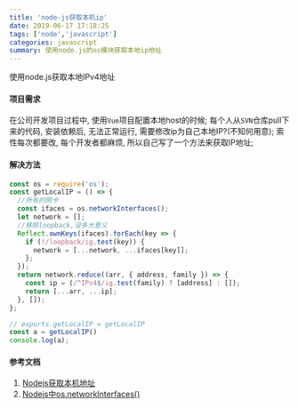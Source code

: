 ```yaml
---
title: 'node-js获取本机ip'
date: 2019-06-17 17:18:25
tags: ['node','javascript']
categories: javascript
summary: 使用node.js的os模块获取本地ip地址
---
```


使用node.js获取本地IPv4地址
<!--more-->

#### 项目需求

在公司开发项目过程中, 使用`Vue`项目配置本地host的时候;
每个人从`SVN`仓库pull下来的代码, 安装依赖后, 无法正常运行, 需要修改ip为自己本地IP?(不知何用意);
索性每次都要改, 每个开发者都麻烦, 所以自己写了一个方法来获取IP地址;

#### 解决方法

```javascript
const os = require('os');
const getLocalIP = () => {
  //所有的网卡
  const ifaces = os.networkInterfaces();
  let network = [];
  //移除loopback,没多大意义
  Reflect.ownKeys(ifaces).forEach(key => {
    if (!/loopback/ig.test(key)) {
      network = [...network, ...ifaces[key]];
    };
  });
  return network.reduce((arr, { address, family }) => {
    const ip = (/^IPv4$/ig.test(family) ? [address] : []);
    return [...arr, ...ip];
  }, []);
};

// exports.getLocalIP = getLocalIP
const a = getLocalIP()
console.log(a);
```

#### 参考文档

1. [Nodejs获取本机地址](https://blog.csdn.net/spy19881201/article/details/13394933)
2. [Nodejs中os.networkInterfaces()](http://nodejs.cn/api/os.html#os_os_networkinterfaces)